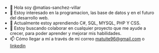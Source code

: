 - 👋 Hola soy @matias-sanchez-villar
- 👀 Estoy interesado en la programacion, las base de datos y en el futuro del desarrollo web.
- 🌱 Actualmente estoy aprendiendo C#, SQL, MYSQL, PHP Y CSS.
- 💞️ Estoy buscando colaborar en cualquier proyecto que me ayude a crecer, para poder aprender y mejorar mis habilidades.
- 📫  Cómo llegar a mí a través de mi correo matuite96@gmail.com o [linkedin](https://www.linkedin.com/in/matias-sanchez-villar/)

<!---
matias-sanchez-villar/matias-sanchez-villar is a ✨ special ✨ repository because its `README.md` (this file) appears on your GitHub profile.
You can click the Preview link to take a look at your changes.
--->
